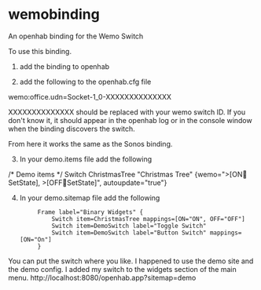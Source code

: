 wemobinding
===========

An openhab binding for the Wemo Switch

To use this binding.

1) add the binding to openhab

2) add the following to the openhab.cfg file

  wemo:office.udn=Socket-1_0-XXXXXXXXXXXXXX
  
  XXXXXXXXXXXXXX should be replaced with your wemo switch ID. 
  If you don't know it, it should appear in the openhab log or in the console window when the binding discovers the switch.
  
From here it works the same as the Sonos binding.

3) In your demo.items file add the following

  /* Demo items */
  Switch ChristmasTree      "Christmas Tree"      {wemo=">[ON:office:SetState], >[OFF:office:SetState]", autoupdate="true"}

4) In your demo.sitemap file add the following

			Frame label="Binary Widgets" {
				Switch item=ChristmasTree mappings=[ON="ON", OFF="OFF"]
				Switch item=DemoSwitch label="Toggle Switch"
				Switch item=DemoSwitch label="Button Switch" mappings=[ON="On"]
			}

You can put the switch where you like. I happened to use the demo site and the demo config. 
I added my switch to the widgets section of the main menu. 
http://localhost:8080/openhab.app?sitemap=demo
